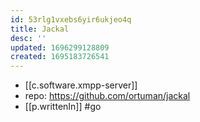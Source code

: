 ```yaml
---
id: 53rlg1vxebs6yir6ukjeo4q
title: Jackal
desc: ''
updated: 1696299128809
created: 1695183726541
---
```


- [[c.software.xmpp-server]]
- repo: https://github.com/ortuman/jackal
- [[p.writtenIn]] #go